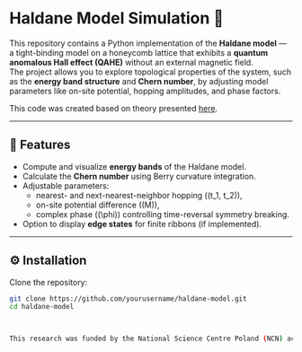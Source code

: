 # Haldane Model Simulation 🧠

This repository contains a Python implementation of the **Haldane model** — a tight-binding model on a honeycomb lattice that exhibits a **quantum anomalous Hall effect (QAHE)** without an external magnetic field.  
The project allows you to explore topological properties of the system, such as the **energy band structure** and **Chern number**, by adjusting model parameters like on-site potential, hopping amplitudes, and phase factors.  

This code was created based on theory presented [here](link_do_publikacji_lub_materiału_teoretycznego).

---

## 🧠 Features

- Compute and visualize **energy bands** of the Haldane model.  
- Calculate the **Chern number** using Berry curvature integration.  
- Adjustable parameters:
  - nearest- and next-nearest-neighbor hopping (\(t_1, t_2\)),
  - on-site potential difference (\(M\)),
  - complex phase (\(\phi\)) controlling time-reversal symmetry breaking.  
- Option to display **edge states** for finite ribbons (if implemented).  

---

## ⚙️ Installation

Clone the repository:
```bash
git clone https://github.com/yourusername/haldane-model.git
cd haldane-model



This research was funded by the National Science Centre Poland (NCN) according to decision 2021/42/E/ST3/00128
